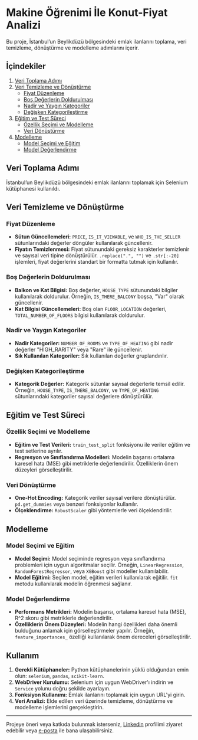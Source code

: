 # Makine Öğrenimi İle Konut-Fiyat Analizi

Bu proje, İstanbul’un Beylikdüzü bölgesindeki emlak ilanlarını toplama, veri temizleme, dönüştürme ve modelleme adımlarını içerir.

## İçindekiler

1. [Veri Toplama Adımı](#veri-toplama-adımı)
2. [Veri Temizleme ve Dönüştürme](#veri-temizleme-ve-dönüştürme)
   - [Fiyat Düzenleme](#fiyat-düzenleme)
   - [Boş Değerlerin Doldurulması](#boş-değerlerin-doldurulması)
   - [Nadir ve Yaygın Kategoriler](#nadir-ve-yaygın-kategoriler)
   - [Değişken Kategorileştirme](#değişken-kategorileştirme)
3. [Eğitim ve Test Süreci](#eğitim-ve-test-süreci)
   - [Özellik Seçimi ve Modelleme](#özellik-seçimi-ve-modelleme)
   - [Veri Dönüştürme](#veri-dönüştürme)
4. [Modelleme](#modelleme)
   - [Model Seçimi ve Eğitim](#model-seçimi-ve-eğitim)
   - [Model Değerlendirme](#model-değerlendirme)

## Veri Toplama Adımı

İstanbul’un Beylikdüzü bölgesindeki emlak ilanlarını toplamak için Selenium kütüphanesi kullanıldı.

## Veri Temizleme ve Dönüştürme

### Fiyat Düzenleme

- **Sütun Güncellemeleri:** `PRICE`, `IS_IT_VIEWABLE`, ve `WHO_IS_THE_SELLER` sütunlarındaki değerler döngüler kullanılarak güncellenir.
- **Fiyatın Temizlenmesi:** Fiyat sütunundaki gereksiz karakterler temizlenir ve sayısal veri tipine dönüştürülür. `.replace(".", "")` ve `.str[:-20]` işlemleri, fiyat değerlerini standart bir formatta tutmak için kullanılır.

### Boş Değerlerin Doldurulması

- **Balkon ve Kat Bilgisi:** Boş değerler, `HOUSE_TYPE` sütunundaki bilgiler kullanılarak doldurulur. Örneğin, `IS_THERE_BALCONY` boşsa, "Var" olarak güncellenir.
- **Kat Bilgisi Güncellemeleri:** Boş olan `FLOOR_LOCATION` değerleri, `TOTAL_NUMBER_OF_FLOORS` bilgisi kullanılarak doldurulur.

### Nadir ve Yaygın Kategoriler

- **Nadir Kategoriler:** `NUMBER_OF_ROOMS` ve `TYPE_OF_HEATING` gibi nadir değerler "HIGH_RARITY" veya "Rare" ile güncellenir.
- **Sık Kullanılan Kategoriler:** Sık kullanılan değerler gruplandırılır.

### Değişken Kategorileştirme

- **Kategorik Değerler:** Kategorik sütunlar sayısal değerlerle temsil edilir. Örneğin, `HOUSE_TYPE`, `IS_THERE_BALCONY`, ve `TYPE_OF_HEATING` sütunlarındaki kategoriler sayısal değerlere dönüştürülür.

## Eğitim ve Test Süreci

### Özellik Seçimi ve Modelleme

- **Eğitim ve Test Verileri:** `train_test_split` fonksiyonu ile veriler eğitim ve test setlerine ayrılır.
- **Regresyon ve Sınıflandırma Modelleri:** Modelin başarısı ortalama karesel hata (MSE) gibi metriklerle değerlendirilir. Özelliklerin önem düzeyleri görselleştirilir.

### Veri Dönüştürme

- **One-Hot Encoding:** Kategorik veriler sayısal verilere dönüştürülür. `pd.get_dummies` veya benzeri fonksiyonlar kullanılır.
- **Ölçeklendirme:** `RobustScaler` gibi yöntemlerle veri ölçeklendirilir.

## Modelleme

### Model Seçimi ve Eğitim

- **Model Seçimi:** Model seçiminde regresyon veya sınıflandırma problemleri için uygun algoritmalar seçilir. Örneğin, `LinearRegression`, `RandomForestRegressor`, veya `XGBoost` gibi modeller kullanılabilir.
- **Model Eğitimi:** Seçilen model, eğitim verileri kullanılarak eğitilir. `fit` metodu kullanılarak modelin öğrenmesi sağlanır.

### Model Değerlendirme

- **Performans Metrikleri:** Modelin başarısı, ortalama karesel hata (MSE), R^2 skoru gibi metriklerle değerlendirilir.
- **Özelliklerin Önem Düzeyleri:** Modelin hangi özellikleri daha önemli bulduğunu anlamak için görselleştirmeler yapılır. Örneğin, `feature_importances_` özelliği kullanılarak önem dereceleri görselleştirilir.

## Kullanım

1. **Gerekli Kütüphaneler:** Python kütüphanelerinin yüklü olduğundan emin olun: `selenium`, `pandas`, `scikit-learn`.
2. **WebDriver Kurulumu:** Selenium için uygun WebDriver'ı indirin ve `Service` yolunu doğru şekilde ayarlayın.
3. **Fonksiyon Kullanımı:** Emlak ilanlarını toplamak için uygun URL'yi girin.
4. **Veri Analizi:** Elde edilen veri üzerinde temizleme, dönüştürme ve modelleme işlemlerini gerçekleştirin.

---
Projeye öneri veya katkıda bulunmak isterseniz, [Linkedin](https://www.linkedin.com/in/ibrahimsezginim) profilimi ziyaret edebilir veya [e-posta](mailto:benibrahimsezgin@outlook.com) ile bana ulaşabilirsiniz.
